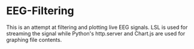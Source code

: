 # EEG-Filtering
This is an attempt at filtering and plotting live EEG signals. LSL is used for streaming the signal while Python's http.server and Chart.js are used for graphing file contents.
